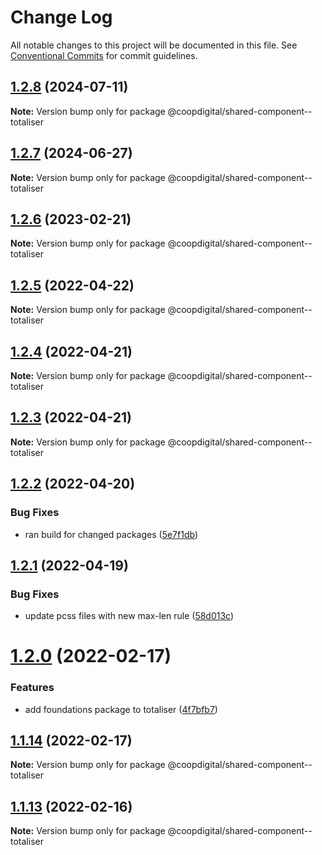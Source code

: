 # Change Log

All notable changes to this project will be documented in this file.
See [Conventional Commits](https://conventionalcommits.org) for commit guidelines.

## [1.2.8](https://github.com/coopdigital/coop-frontend/compare/@coopdigital/shared-component--totaliser@1.2.7...@coopdigital/shared-component--totaliser@1.2.8) (2024-07-11)

**Note:** Version bump only for package @coopdigital/shared-component--totaliser





## [1.2.7](https://github.com/coopdigital/coop-frontend/compare/@coopdigital/shared-component--totaliser@1.2.6...@coopdigital/shared-component--totaliser@1.2.7) (2024-06-27)

**Note:** Version bump only for package @coopdigital/shared-component--totaliser





## [1.2.6](https://github.com/coopdigital/coop-frontend/compare/@coopdigital/shared-component--totaliser@1.2.5...@coopdigital/shared-component--totaliser@1.2.6) (2023-02-21)

**Note:** Version bump only for package @coopdigital/shared-component--totaliser





## [1.2.5](https://github.com/coopdigital/coop-frontend/compare/@coopdigital/shared-component--totaliser@1.2.4...@coopdigital/shared-component--totaliser@1.2.5) (2022-04-22)

**Note:** Version bump only for package @coopdigital/shared-component--totaliser





## [1.2.4](https://github.com/coopdigital/coop-frontend/compare/@coopdigital/shared-component--totaliser@1.2.3...@coopdigital/shared-component--totaliser@1.2.4) (2022-04-21)

**Note:** Version bump only for package @coopdigital/shared-component--totaliser





## [1.2.3](https://github.com/coopdigital/coop-frontend/compare/@coopdigital/shared-component--totaliser@1.2.2...@coopdigital/shared-component--totaliser@1.2.3) (2022-04-21)

**Note:** Version bump only for package @coopdigital/shared-component--totaliser





## [1.2.2](https://github.com/coopdigital/coop-frontend/compare/@coopdigital/shared-component--totaliser@1.2.1...@coopdigital/shared-component--totaliser@1.2.2) (2022-04-20)


### Bug Fixes

* ran build for changed packages ([5e7f1db](https://github.com/coopdigital/coop-frontend/commit/5e7f1dbdf38ca13b8233b81f72d3725b8a47d834))





## [1.2.1](https://github.com/coopdigital/coop-frontend/compare/@coopdigital/shared-component--totaliser@1.2.0...@coopdigital/shared-component--totaliser@1.2.1) (2022-04-19)


### Bug Fixes

* update pcss files with new max-len rule ([58d013c](https://github.com/coopdigital/coop-frontend/commit/58d013c58111ff07521b792b0538bca2690efc74))





# [1.2.0](https://github.com/coopdigital/coop-frontend/compare/@coopdigital/shared-component--totaliser@1.1.14...@coopdigital/shared-component--totaliser@1.2.0) (2022-02-17)


### Features

* add foundations package to totaliser ([4f7bfb7](https://github.com/coopdigital/coop-frontend/commit/4f7bfb7ba745993387464d22c059a7539645dcfa))





## [1.1.14](https://github.com/coopdigital/coop-frontend/compare/@coopdigital/shared-component--totaliser@1.1.13...@coopdigital/shared-component--totaliser@1.1.14) (2022-02-17)

**Note:** Version bump only for package @coopdigital/shared-component--totaliser





## [1.1.13](https://github.com/coopdigital/coop-frontend/compare/@coopdigital/shared-component--totaliser@1.1.12...@coopdigital/shared-component--totaliser@1.1.13) (2022-02-16)

**Note:** Version bump only for package @coopdigital/shared-component--totaliser

